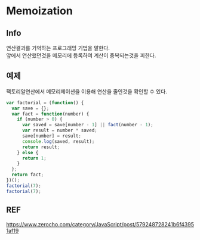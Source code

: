 # Memoization

## Info
연산결과를 기억하는 프로그래밍 기법을 말한다.<br>
앞에서 연산했던것을 메모리에 등록하여 계산이 중복되는것을 피한다.


## 예제
팩토리알연산에서 메모리제이션을 이용해 연산을 줄인것을 확인할 수 있다.

```js
var factorial = (function() {
  var save = {};
  var fact = function(number) {
    if (number > 0) {
      var saved = save[number - 1] || fact(number - 1);
      var result = number * saved;
      save[number] = result;
      console.log(saved, result);
      return result;
    } else {
      return 1;
    }
  };
  return fact;
})();
factorial(7); 
factorial(7); 
```

## REF

https://www.zerocho.com/category/JavaScript/post/579248728241b6f43951af19